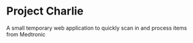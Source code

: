 # Project Charlie 
A small temporary web application to quickly scan in and process items from Medtronic
